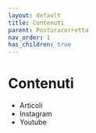 ```yaml
---
layout: default
title: Contenuti
parent: Posturacorretta
nav_order: 1
has_children: true
---
```




# Contenuti

- Articoli
- Instagram
- Youtube